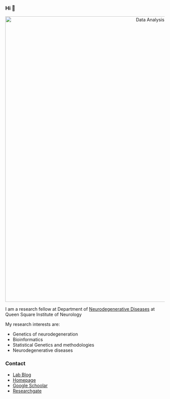 ### Hi 👋

<p align="center">
<img src="./peakpx.jpg" alt="Data Analysis" width="900">
</p>

I am a research fellow at Department of [Neurodegenerative Diseases](https://iris.ucl.ac.uk/iris/browse/profile?upi=MSHOA86) at Queen Square Institute of Neurology

My research interests are:
                                                                
- Genetics of neurodegeneration
- Bioinformatics
- Statistical Genetics and methodologies
- Neurodegenerative diseases

### Contact

- [Lab Blog](https://hardy-lab-statistical-genetics.github.io/)
- [Homepage](https://iris.ucl.ac.uk/iris/browse/profile?upi=MSHOA86)
- [Google Schoolar](https://scholar.google.co.uk/citations?user=T2LfphYAAAAJ&hl=en)
- [Researchgate](https://www.researchgate.net/profile/Maryam-Shoai)
